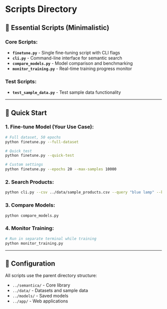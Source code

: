 # Scripts Directory

## 📁 Essential Scripts (Minimalistic)

### Core Scripts:
- **`finetune.py`** - Single fine-tuning script with CLI flags
- **`cli.py`** - Command-line interface for semantic search
- **`compare_models.py`** - Model comparison and benchmarking
- **`monitor_training.py`** - Real-time training progress monitor

### Test Scripts:
- **`test_sample_data.py`** - Test sample data functionality

---

## 🚀 Quick Start

### 1. Fine-tune Model (Your Use Case):
```bash
# Full dataset, 50 epochs
python finetune.py --full-dataset

# Quick test
python finetune.py --quick-test

# Custom settings
python finetune.py --epochs 20 --max-samples 10000
```

### 2. Search Products:
```bash
python cli.py --csv ../data/sample_products.csv --query "blue lamp" --k 5
```

### 3. Compare Models:
```bash
python compare_models.py
```

### 4. Monitor Training:
```bash
# Run in separate terminal while training
python monitor_training.py
```

---

## 🔧 Configuration

All scripts use the parent directory structure:
- `../semantica/` - Core library
- `../data/` - Datasets and sample data  
- `../models/` - Saved models
- `../app/` - Web applications